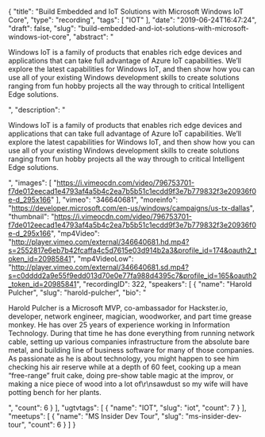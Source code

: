 {
  "title": "Build Embedded and IoT Solutions with Microsoft Windows IoT Core",
  "type": "recording",
  "tags": [
    "IOT"
  ],
  "date": "2019-06-24T16:47:24",
  "draft": false,
  "slug": "build-embedded-and-iot-solutions-with-microsoft-windows-iot-core",
  "abstract": "<p>Windows IoT is a family of products that enables rich edge devices and applications that can take full advantage of Azure IoT capabilities. We’ll explore the latest capabilities for Windows IoT, and then show how you can use all of your existing Windows development skills to create solutions ranging from fun hobby projects all the way through to critical Intelligent Edge solutions.</p>",
  "description": "<p>Windows IoT is a family of products that enables rich edge devices and applications that can take full advantage of Azure IoT capabilities. We’ll explore the latest capabilities for Windows IoT, and then show how you can use all of your existing Windows development skills to create solutions ranging from fun hobby projects all the way through to critical Intelligent Edge solutions.</p>",
  "images": [
    "https://i.vimeocdn.com/video/796753701-f7de012eecad1e4793af4a5b4c2ea7b5b51c1ecdd9f3e7b779832f3e20936f0e-d_295x166"
  ],
  "vimeo": "346640681",
  "moreinfo": "https://developer.microsoft.com/en-us/windows/campaigns/us-tx-dallas",
  "thumbnail": "https://i.vimeocdn.com/video/796753701-f7de012eecad1e4793af4a5b4c2ea7b5b51c1ecdd9f3e7b779832f3e20936f0e-d_295x166",
  "mp4Video": "http://player.vimeo.com/external/346640681.hd.mp4?s=2552817e6eb7b42fcaffa4c5d7615e03d914b2a3&profile_id=174&oauth2_token_id=20985841",
  "mp4VideoLow": "http://player.vimeo.com/external/346640681.sd.mp4?s=c0dddd2a9e55f9edd013d70e0e77fa988d4395c7&profile_id=165&oauth2_token_id=20985841",
  "recordingID": 322,
  "speakers": [
    {
      "name": "Harold Pulcher",
      "slug": "harold-pulcher",
      "bio": "<p>Harold Pulcher is a Microsoft MVP, co-ambassador for Hackster.io, developer, network engineer, magician, woodworker, and part time grease monkey. He has over 25 years of experience working in Information Technology. During that time he has done everything from running network cable, setting up various companies infrastructure from the absolute bare metal, and building line of business software for many of those companies. As passionate as he is about technology, you might happen to see him checking his air reserve while at a depth of 60 feet, cooking up a mean “free-range” fruit cake, doing pre-show table magic at the improv, or making a nice piece of wood into a lot of\r\nsawdust so my wife will have potting bench for her plants.</p>",
      "count": 6
    }
  ],
  "ugtvtags": [
    {
      "name": "IOT",
      "slug": "iot",
      "count": 7
    }
  ],
  "meetups": [
    {
      "name": "MS Insider Dev Tour",
      "slug": "ms-insider-dev-tour",
      "count": 6
    }
  ]
}
